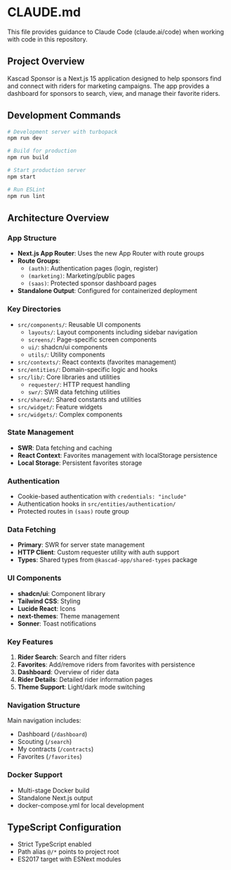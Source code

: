 # CLAUDE.md

This file provides guidance to Claude Code (claude.ai/code) when working with code in this repository.

## Project Overview

Kascad Sponsor is a Next.js 15 application designed to help sponsors find and connect with riders for marketing campaigns. The app provides a dashboard for sponsors to search, view, and manage their favorite riders.

## Development Commands

```bash
# Development server with turbopack
npm run dev

# Build for production
npm run build

# Start production server
npm start

# Run ESLint
npm run lint
```

## Architecture Overview

### App Structure
- **Next.js App Router**: Uses the new App Router with route groups
- **Route Groups**: 
  - `(auth)`: Authentication pages (login, register)
  - `(marketing)`: Marketing/public pages
  - `(saas)`: Protected sponsor dashboard pages
- **Standalone Output**: Configured for containerized deployment

### Key Directories

- `src/components/`: Reusable UI components
  - `layouts/`: Layout components including sidebar navigation
  - `screens/`: Page-specific screen components
  - `ui/`: shadcn/ui components
  - `utils/`: Utility components
- `src/contexts/`: React contexts (favorites management)
- `src/entities/`: Domain-specific logic and hooks
- `src/lib/`: Core libraries and utilities
  - `requester/`: HTTP request handling
  - `swr/`: SWR data fetching utilities
- `src/shared/`: Shared constants and utilities
- `src/widget/`: Feature widgets
- `src/widgets/`: Complex components

### State Management

- **SWR**: Data fetching and caching
- **React Context**: Favorites management with localStorage persistence
- **Local Storage**: Persistent favorites storage

### Authentication

- Cookie-based authentication with `credentials: "include"`
- Authentication hooks in `src/entities/authentication/`
- Protected routes in `(saas)` route group

### Data Fetching

- **Primary**: SWR for server state management
- **HTTP Client**: Custom requester utility with auth support
- **Types**: Shared types from `@kascad-app/shared-types` package

### UI Components

- **shadcn/ui**: Component library
- **Tailwind CSS**: Styling
- **Lucide React**: Icons
- **next-themes**: Theme management
- **Sonner**: Toast notifications

### Key Features

1. **Rider Search**: Search and filter riders
2. **Favorites**: Add/remove riders from favorites with persistence
3. **Dashboard**: Overview of rider data
4. **Rider Details**: Detailed rider information pages
5. **Theme Support**: Light/dark mode switching

### Navigation Structure

Main navigation includes:
- Dashboard (`/dashboard`)
- Scouting (`/search`)
- My contracts (`/contracts`)
- Favorites (`/favorites`)

### Docker Support

- Multi-stage Docker build
- Standalone Next.js output
- docker-compose.yml for local development

## TypeScript Configuration

- Strict TypeScript enabled
- Path alias `@/*` points to project root
- ES2017 target with ESNext modules